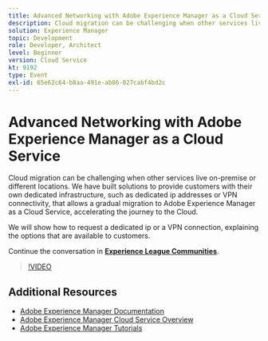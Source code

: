 ```yaml
---
title: Advanced Networking with Adobe Experience Manager as a Cloud Service
description: Cloud migration can be challenging when other services live on-premise or different locations. We have built solutions to provide customers with their own dedicated infrastructure, such as dedicated ip addresses or VPN connectivity, that allows a gradual migration to Adobe Experience Manager as a Cloud Service, accelerating the journey to the Cloud.
solution: Experience Manager
topic: Development
role: Developer, Architect
level: Beginner
version: Cloud Service
kt: 9192
type: Event
exl-id: 65e62c64-b8aa-491e-ab86-027cabf4bd2c
---
```

# Advanced Networking with Adobe Experience Manager as a Cloud Service

Cloud migration can be challenging when other services live on-premise or different locations.  We have built solutions to provide customers with their own dedicated infrastructure, such as dedicated ip addresses or VPN connectivity, that allows a gradual migration to Adobe Experience Manager as a Cloud Service, accelerating the journey to the Cloud.  

We will show how to request a dedicated ip or a VPN connection, explaining the options that are available to customers.

Continue the conversation in **[Experience League Communities](https://adobe.ly/3EUTdAo)**.

>[!VIDEO](https://video.tv.adobe.com/v/337898/?quality=12&learn=on&hidetitle=true)

## Additional Resources

- [Adobe Experience Manager Documentation](https://experienceleague.adobe.com/docs/experience-manager-cloud-service.html)
- [Adobe Experience Manager Cloud Service Overview](https://experienceleague.adobe.com/docs/experience-manager-cloud-service/overview/home.html)
- [Adobe Experience Manager Tutorials](https://experienceleague.adobe.com/docs/experience-manager-tutorials.html)

